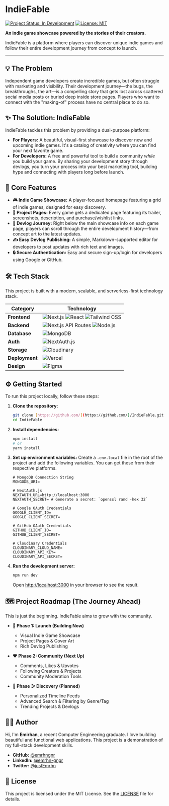 # IndieFable

[![Project Status: In Development](https://img.shields.io/badge/status-in_development-yellowgreen)](https://github.com/emrhn-gngr/IndieFable)
[![License: MIT](https://img.shields.io/badge/License-MIT-blue.svg)](https://opensource.org/licenses/MIT)

**An indie game showcase powered by the stories of their creators.**

IndieFable is a platform where players can discover unique indie games and follow their entire development journey from concept to launch.

---

## 💡 The Problem

Independent game developers create incredible games, but often struggle with marketing and visibility. Their development journey—the bugs, the breakthroughs, the art—is a compelling story that gets lost across scattered social media posts or buried deep inside store pages. Players who want to connect with the "making-of" process have no central place to do so.

## ✨ The Solution: IndieFable

IndieFable tackles this problem by providing a dual-purpose platform:

* **For Players:** A beautiful, visual-first showcase to discover new and upcoming indie games. It's a catalog of creativity where you can find your next favorite game.
* **For Developers:** A free and powerful tool to build a community *while* you build your game. By sharing your development story through devlogs, you turn your process into your best marketing tool, building hype and connecting with players long before launch.

## 🚀 Core Features

* **🎮 Indie Game Showcase:** A player-focused homepage featuring a grid of indie games, designed for easy discovery.
* **📖 Project Pages:** Every game gets a dedicated page featuring its trailer, screenshots, description, and purchase/wishlist links.
* **📜 Devlog Journey:** Right below the main showcase info on each game page, players can scroll through the entire development history—from concept art to the latest updates.
* **✍️ Easy Devlog Publishing:** A simple, Markdown-supported editor for developers to post updates with rich text and images.
* **🔒 Secure Authentication:** Easy and secure sign-up/login for developers using Google or GitHub.

## 🛠️ Tech Stack

This project is built with a modern, scalable, and serverless-first technology stack.

| Category      | Technology                                                                                                                                                                                                                       |
| ------------- | -------------------------------------------------------------------------------------------------------------------------------------------------------------------------------------------------------------------------------- |
| **Frontend** | ![Next.js](https://img.shields.io/badge/Next.js-000000?logo=nextdotjs) ![React](https://img.shields.io/badge/React-61DAFB?logo=react) ![Tailwind CSS](https://img.shields.io/badge/Tailwind_CSS-38B2AC?logo=tailwind-css)           |
| **Backend** | ![Next.js API Routes](https://img.shields.io/badge/Next.js_API-000000?logo=nextdotjs) ![Node.js](https://img.shields.io/badge/Node.js-339933?logo=nodedotjs)                                                                       |
| **Database** | ![MongoDB](https://img.shields.io/badge/MongoDB-47A248?logo=mongodb)                                                                                                                                                               |
| **Auth** | ![NextAuth.js](https://img.shields.io/badge/NextAuth.js-24292E?logo=auth0)                                                                                                                                                        |
| **Storage** | ![Cloudinary](https://img.shields.io/badge/Cloudinary-3448C5?logo=cloudinary)                                                                                                                                                     |
| **Deployment**| ![Vercel](https://img.shields.io/badge/Vercel-000000?logo=vercel)                                                                                                                                                                  |
| **Design** | ![Figma](https://img.shields.io/badge/Figma-F24E1E?logo=figma)                                                                                                                                                                    |

## ⚙️ Getting Started

To run this project locally, follow these steps:

1.  **Clone the repository:**
    ```bash
    git clone [https://github.com/](https://github.com/)/IndieFable.git
    cd IndieFable
    ```

2.  **Install dependencies:**
    ```bash
    npm install
    # or
    yarn install
    ```

3.  **Set up environment variables:**
    Create a `.env.local` file in the root of the project and add the following variables. You can get these from their respective platforms.
    ```env
    # MongoDB Connection String
    MONGODB_URI=

    # NextAuth.js
    NEXTAUTH_URL=http://localhost:3000
    NEXTAUTH_SECRET= # Generate a secret: `openssl rand -hex 32`

    # Google OAuth Credentials
    GOOGLE_CLIENT_ID=
    GOOGLE_CLIENT_SECRET=

    # GitHub OAuth Credentials
    GITHUB_CLIENT_ID=
    GITHUB_CLIENT_SECRET=

    # Cloudinary Credentials
    CLOUDINARY_CLOUD_NAME=
    CLOUDINARY_API_KEY=
    CLOUDINARY_API_SECRET=
    ```

4.  **Run the development server:**
    ```bash
    npm run dev
    ```
    Open [http://localhost:3000](http://localhost:3000) in your browser to see the result.

## 🗺️ Project Roadmap (The Journey Ahead)

This is just the beginning. IndieFable aims to grow with the community.

* **🚀 Phase 1: Launch (Building Now)**
    * Visual Indie Game Showcase
    * Project Pages & Cover Art
    * Rich Devlog Publishing

* **❤️ Phase 2: Community (Next Up)**
    * Comments, Likes & Upvotes
    * Following Creators & Projects
    * Community Moderation Tools

* **🧭 Phase 3: Discovery (Planned)**
    * Personalized Timeline Feeds
    * Advanced Search & Filtering by Genre/Tag
    * Trending Projects & Devlogs

## 👨‍💻 Author

Hi, I'm **Emirhan**, a recent Computer Engineering graduate. I love building beautiful and functional web applications. This project is a demonstration of my full-stack development skills.

* **GitHub:** [@emrhngnr](https://github.com/emrhngngr)
* **LinkedIn:** [@emrhn-gngr](https://www.linkedin.com/in/emrhn-gngr)
* **Twitter:** [@justEmrhn](https://x.com/justEmrhn)

## 📜 License

This project is licensed under the MIT License. See the [LICENSE](LICENSE) file for details.

